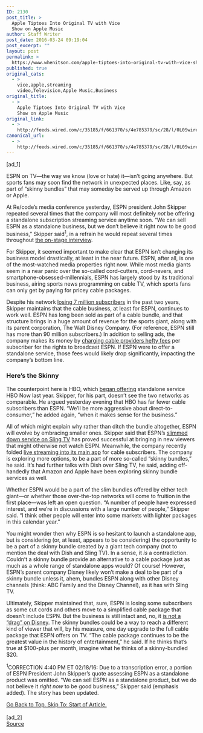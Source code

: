 ```yaml
---
ID: 2130
post_title: >
  Apple Tiptoes Into Original TV with Vice
  Show on Apple Music
author: Staff Writer
post_date: 2016-03-24 09:19:04
post_excerpt: ""
layout: post
permalink: >
  https://www.whenitson.com/apple-tiptoes-into-original-tv-with-vice-show-on-apple-music/
published: true
original_cats:
  - >
    vice,apple,streaming
    video,Television,Apple Music,Business
original_title:
  - >
    Apple Tiptoes Into Original TV with Vice
    Show on Apple Music
original_link:
  - >
    http://feeds.wired.com/c/35185/f/661370/s/4e785379/sc/28/l/0L0Swired0N0C20A160C0A30Capple0Etiptoes0Eoriginal0Etv0Evice0Eshow0Eapple0Emusic0C/story01.htm
canonical_url:
  - >
    http://feeds.wired.com/c/35185/f/661370/s/4e785379/sc/28/l/0L0Swired0N0C20A160C0A30Capple0Etiptoes0Eoriginal0Etv0Evice0Eshow0Eapple0Emusic0C/story01.htm
---
```

 [ad_1]
<br><div id=""><p>ESPN on TV—the way we know (love or hate) it—isn’t going anywhere. But sports fans may soon find the network in unexpected places. Like, say, as part of “skinny bundles” that may someday be served up through Amazon or Apple.</p>
<p>At Re/code’s media conference yesterday, ESPN president John Skipper repeated several times that the company will most definitely <em>not</em> be offering a standalone subscription streaming service anytime soon. “We can sell ESPN as a standalone business, but we don’t believe it right now to be good business,” Skipper said<sup>1</sup>, in a refrain he would repeat several times throughout <a href="http://recode.net/2016/02/17/espn-in-discussions-to-get-on-other-streaming-services/" target="_blank">the on-stage interview</a>.</p>
<p>For Skipper, it seemed important to make clear that ESPN isn’t changing its business model drastically, at least in the near future. ESPN, after all, is one of the most-watched media properties right now. While most media giants seem in a near panic over the so-called cord-cutters, cord-nevers, and smartphone-obsessed-millennials, ESPN has largely stood by its traditional business, airing sports news programming on cable TV, which sports fans can only get by paying for pricey cable packages.</p>
<p>Despite his network <a href="http://www.foxsports.com/college-football/outkick-the-coverage/espn-has-lost-7-million-subscribers-the-past-two-years-112515" target="_blank">losing 7 million subscribers</a> in the past two years, Skipper maintains that the cable business, at least for ESPN, continues to work well. ESPN has long been sold as part of a cable bundle, and that structure brings in a huge amount of revenue for the sports giant, along with its parent corporation, The Walt Disney Company. (For reference, ESPN still has more than 90 million subscribers.) In addition to selling ads, the company makes its money by <a href="http://www.forbes.com/sites/frankbi/2015/01/08/espn-leads-all-cable-networks-in-affiliate-fees/#6351fd76e60c" target="_blank">charging cable providers hefty fees</a> per subscriber for the rights to broadcast ESPN. If ESPN were to offer a standalone service, those fees would likely drop significantly, impacting the company’s bottom line.</p>
<h3>Here’s the Skinny</h3>
<p>The counterpoint here is HBO, which <a href="http://www.nytimes.com/2015/04/13/business/media/at-the-head-of-the-pack-hbo-shows-the-way-forward.html" target="_blank">began offering</a> standalone service HBO Now last year. Skipper, for his part, doesn’t see the two networks as comparable. He argued yesterday evening that HBO has far fewer cable subscribers than ESPN. “We’ll be more aggressive about direct-to-consumer,” he added again, “when it makes sense for the business.”</p>
<p>All of which might explain why rather than ditch the bundle altogether, ESPN will evolve by embracing smaller ones. Skipper said that ESPN’s <a href="http://www.wired.com/2015/02/sling-tv-launches-today-streaming-expanded-cable-shows-basic-cable-prices/" target="_blank">slimmed down service on Sling TV</a> has proved successful at bringing in new viewers that might otherwise not watch ESPN. Meanwhile, the company recently folded <a href="http://www.thewrap.com/espn-adds-live-video-streaming-to-main-app/" target="_blank">live streaming into its main app</a> for cable subscribers. The company is exploring more options, to be a part of more so-called “skinny bundles,” he said. It’s had further talks with Dish over Sling TV, he said, adding off-handedly that Amazon and Apple have been exploring skinny bundle services as well.</p>
<p>Whether ESPN would be a part of the slim bundles offered by either tech giant—or whether those over-the-top networks will come to fruition in the first place—was left an open question. “A number of people have expressed interest, and we’re in discussions with a large number of people,” Skipper said. “I think other people will enter into some markets with lighter packages in this calendar year.”</p>
<p>You might wonder then why ESPN is so hesitant to launch a standalone app, but is considering (or, at least, appears to be considering) the opportunity to be a part of a skinny bundle created by a giant tech company (not to mention the deal with Dish and Sling TV). In a sense, it <em>is</em> a contradiction. Couldn’t a skinny bundle provide an alternative to a cable package just as much as a whole range of standalone apps would? Of course! However, ESPN’s parent company Disney likely won’t make a deal to be part of a skinny bundle unless it, ahem, bundles ESPN along with other Disney channels (think: ABC Family and the Disney Channel), as it has with Sling TV.</p>
<p>Ultimately, Skipper maintained that, sure, ESPN is losing some subscribers as some cut cords and others move to a simplified cable package that doesn’t include ESPN. But the business is still intact and, no, it <a href="http://www.wired.com/2016/02/disneys-ceo-says-reports-of-espns-demise-are-ridiculous/" target="_blank">is not a “drag” on Disney</a>. The skinny bundles could be a way to reach a different kind of viewer that will, by his measure, one day upgrade to the full cable package that ESPN offers on TV. “The cable package continues to be the greatest value in the history of entertainment,” he said. If he thinks that’s true at $100-plus per month, imagine what he thinks of a skinny-bundled $20.</p>
<p><sup>1</sup>CORRECTION 4:40 PM ET 02/18/16: Due to a transcription error, a portion of ESPN President John Skipper’s quote assessing ESPN as a standalone product was omitted. “We can sell ESPN as a standalone product, but we do not believe it <em>right now</em> to be good business,” Skipper said (emphasis added). The story has been updated.</p>
							<a class="visually-hidden skip-to-text-link focusable bg-white" href="#start-of-content">Go Back to Top. Skip To: Start of Article.</a>
						</div>
<br>[ad_2]
<br><a href="http://feeds.wired.com/c/35185/f/661370/s/4e785379/sc/28/l/0L0Swired0N0C20A160C0A30Capple0Etiptoes0Eoriginal0Etv0Evice0Eshow0Eapple0Emusic0C/story01.htm">Source </a>